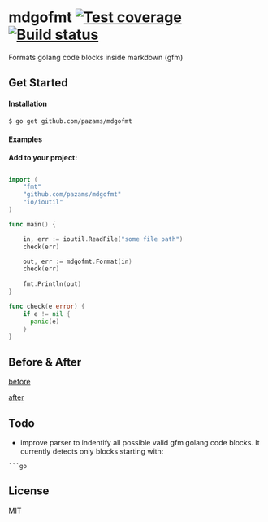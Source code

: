 [travis-url]: https://travis-ci.org/pazams/mdgofmt
[travis-image]: https://api.travis-ci.org/pazams/mdgofmt.svg
[coveralls-image]: https://coveralls.io/repos/pazams/mdgofmt/badge.svg?branch=master&service=github
[coveralls-url]: https://coveralls.io/r/pazams/mdgofmt

# mdgofmt [![Test coverage][coveralls-image]][coveralls-url] [![Build status][travis-image]][travis-url]
Formats golang code blocks inside markdown (gfm)

## Get Started
#### Installation
```sh
$ go get github.com/pazams/mdgofmt
```
#### Examples
__Add to your project:__
```go

import (
	"fmt"
	"github.com/pazams/mdgofmt"
	"io/ioutil"
)

func main() {

	in, err := ioutil.ReadFile("some file path")
	check(err)

	out, err := mdgofmt.Format(in)
	check(err)
	
	fmt.Println(out)
}

func check(e error) {
	if e != nil {
	  panic(e)
	}
}

```

## Before & After
[before](https://github.com/pazams/mdgofmt/blob/master/testdata/struct.md)

[after](https://github.com/pazams/mdgofmt/blob/master/testdata/struct.expected.md)

## Todo
- improve parser to indentify all possible valid gfm golang code blocks. It currently detects only blocks starting with: 
``` 
```go 
```

## License
MIT

